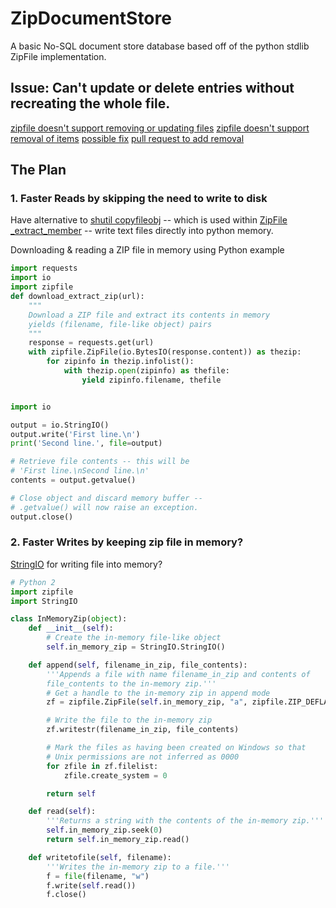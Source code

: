 # ZipDocumentStore
A basic No-SQL document store database based off of the python stdlib ZipFile implementation.

## Issue: Can't update or delete entries without recreating the whole file.
[zipfile doesn't support removing or updating files](https://bugs.python.org/issue6818)
[zipfile doesn't support removal of items](https://bugs.python.org/issue40175)
[possible fix](https://github.com/gambl/zipextended/blob/master/zipextended/zipfileextended.py)
[pull request to add removal](https://github.com/python/cpython/pull/19358)



## The Plan

### 1. Faster Reads by skipping the need to write to disk

Have alternative to [shutil copyfileobj](https://github.com/python/cpython/blob/2f9ebe6fd06f21ea5e708d63f2596bdffcb139b2/Lib/shutil.py#L197) -- which is used within [ZipFile _extract_member](https://github.com/python/cpython/blob/2f9ebe6fd06f21ea5e708d63f2596bdffcb139b2/Lib/zipfile.py#L1650) -- write text files directly into python memory.


Downloading & reading a ZIP file in memory using Python example 

``` python
import requests
import io
import zipfile
def download_extract_zip(url):
    """
    Download a ZIP file and extract its contents in memory
    yields (filename, file-like object) pairs
    """
    response = requests.get(url)
    with zipfile.ZipFile(io.BytesIO(response.content)) as thezip:
        for zipinfo in thezip.infolist():
            with thezip.open(zipinfo) as thefile:
                yield zipinfo.filename, thefile
```



``` python

import io

output = io.StringIO()
output.write('First line.\n')
print('Second line.', file=output)

# Retrieve file contents -- this will be
# 'First line.\nSecond line.\n'
contents = output.getvalue()

# Close object and discard memory buffer --
# .getvalue() will now raise an exception.
output.close()

```

### 2. Faster Writes by keeping zip file in memory?


[StringIO](https://docs.python.org/3.8/library/io.html#io.StringIO) for writing file into memory?


``` python
# Python 2
import zipfile
import StringIO

class InMemoryZip(object):
    def __init__(self):
        # Create the in-memory file-like object
        self.in_memory_zip = StringIO.StringIO()

    def append(self, filename_in_zip, file_contents):
        '''Appends a file with name filename_in_zip and contents of 
        file_contents to the in-memory zip.'''
        # Get a handle to the in-memory zip in append mode
        zf = zipfile.ZipFile(self.in_memory_zip, "a", zipfile.ZIP_DEFLATED, False)

        # Write the file to the in-memory zip
        zf.writestr(filename_in_zip, file_contents)

        # Mark the files as having been created on Windows so that
        # Unix permissions are not inferred as 0000
        for zfile in zf.filelist:
            zfile.create_system = 0        

        return self

    def read(self):
        '''Returns a string with the contents of the in-memory zip.'''
        self.in_memory_zip.seek(0)
        return self.in_memory_zip.read()

    def writetofile(self, filename):
        '''Writes the in-memory zip to a file.'''
        f = file(filename, "w")
        f.write(self.read())
        f.close()

```
